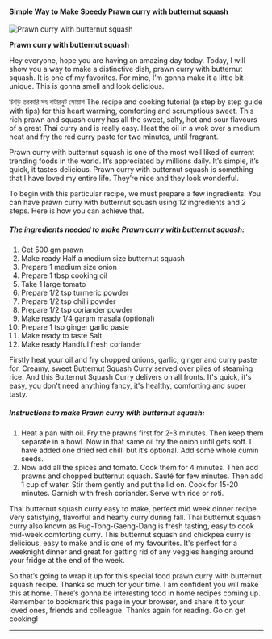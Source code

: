             

#### Simple Way to Make Speedy Prawn curry with butternut squash

![Prawn curry with butternut squash](https://img-global.cpcdn.com/recipes/c65222420b5562ed/751x532cq70/prawn-curry-with-butternut-squash-recipe-main-photo.jpg)

**Prawn curry with butternut squash**

Hey everyone, hope you are having an amazing day today. Today, I will show you a way to make a distinctive dish, prawn curry with butternut squash. It is one of my favorites. For mine, I’m gonna make it a little bit unique. This is gonna smell and look delicious.

চিংড়ি তরকারি সহ বাটারনুট স্কোয়াশ The recipe and cooking tutorial (a step by step guide with tips) for this heart warming, comforting and scrumptious sweet. This rich prawn and squash curry has all the sweet, salty, hot and sour flavours of a great Thai curry and is really easy. Heat the oil in a wok over a medium heat and fry the red curry paste for two minutes, until fragrant.

Prawn curry with butternut squash is one of the most well liked of current trending foods in the world. It’s appreciated by millions daily. It’s simple, it’s quick, it tastes delicious. Prawn curry with butternut squash is something that I have loved my entire life. They’re nice and they look wonderful.

To begin with this particular recipe, we must prepare a few ingredients. You can have prawn curry with butternut squash using 12 ingredients and 2 steps. Here is how you can achieve that.

##### The ingredients needed to make Prawn curry with butternut squash:

1.  Get 500 gm prawn
2.  Make ready Half a medium size butternut squash
3.  Prepare 1 medium size onion
4.  Prepare 1 tbsp cooking oil
5.  Take 1 large tomato
6.  Prepare 1/2 tsp turmeric powder
7.  Prepare 1/2 tsp chilli powder
8.  Prepare 1/2 tsp coriander powder
9.  Make ready 1/4 garam masala (optional)
10.  Prepare 1 tsp ginger garlic paste
11.  Make ready to taste Salt
12.  Make ready Handful fresh coriander

Firstly heat your oil and fry chopped onions, garlic, ginger and curry paste for. Creamy, sweet Butternut Squash Curry served over piles of steaming rice. And this Butternut Squash Curry delivers on all fronts. It's quick, it's easy, you don't need anything fancy, it's healthy, comforting and super tasty.

##### Instructions to make Prawn curry with butternut squash:

1.  Heat a pan with oil. Fry the prawns first for 2-3 minutes. Then keep them separate in a bowl. Now in that same oil fry the onion until gets soft. I have added one dried red chilli but it’s optional. Add some whole cumin seeds.
2.  Now add all the spices and tomato. Cook them for 4 minutes. Then add prawns and chopped butternut squash. Sauté for few minutes. Then add 1 cup of water. Stir them gently and put the lid on. Cook for 15-20 minutes. Garnish with fresh coriander. Serve with rice or roti.

Thai butternut squash curry easy to make, perfect mid week dinner recipe. Very satisfying, flavorful and hearty curry during fall. Thai butternut squash curry also known as Fug-Tong-Gaeng-Dang is fresh tasting, easy to cook mid-week comforting curry. This butternut squash and chickpea curry is delicious, easy to make and is one of my favourites. It's perfect for a weeknight dinner and great for getting rid of any veggies hanging around your fridge at the end of the week.

So that’s going to wrap it up for this special food prawn curry with butternut squash recipe. Thanks so much for your time. I am confident you will make this at home. There’s gonna be interesting food in home recipes coming up. Remember to bookmark this page in your browser, and share it to your loved ones, friends and colleague. Thanks again for reading. Go on get cooking!

* * *